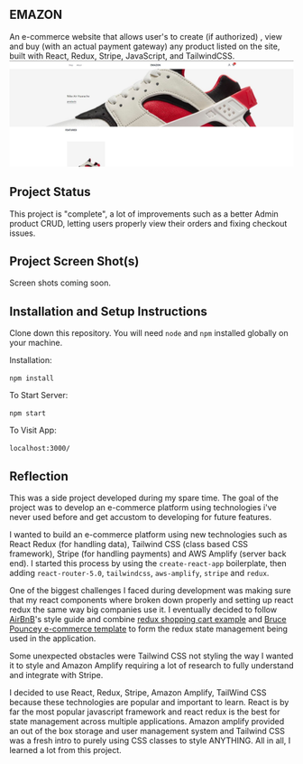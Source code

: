 ## EMAZON

An e-commerce website that allows user's to create (if authorized) , view and buy (with an actual payment gateway) any product listed on the site, built with React, Redux, Stripe, JavaScript, and TailwindCSS.
![alt text](./github/demo.JPG)

## Project Status

This project is "complete", a lot of improvements such as a better Admin product CRUD, letting users properly view their orders and fixing checkout issues.

## Project Screen Shot(s)

Screen shots coming soon.

## Installation and Setup Instructions

Clone down this repository. You will need `node` and `npm` installed globally on your machine.

Installation:

`npm install`

To Start Server:

`npm start`

To Visit App:

`localhost:3000/`

## Reflection

This was a side project developed during my spare time. The goal of the project was to develop an e-commerce platform using technologies i've never used before and get accustom to developing for future features.

I wanted to build an e-commerce platform using new technologies such as React Redux (for handling data), Tailwind CSS (class based CSS framework), Stripe (for handling payments) and AWS Amplify (server back end). I started this process by using the `create-react-app` boilerplate, then adding `react-router-5.0`, `tailwindcss`, `aws-amplify`, `stripe` and `redux`.

One of the biggest challenges I faced during development was making sure that my react components where broken down properly and setting up react redux the same way big companies use it. I eventually decided to follow [AirBnB](https://airbnb.io/javascript/react/)'s style guide and combine [redux shopping cart example](https://github.com/reduxjs/redux/tree/5855f71a43ce4a701b7e6ed1dbc083db83b766d7/examples/shopping-cart) and [Bruce Pouncey e-commerce template](https://github.com/BPouncey/ReactJS-ecommerce-template) to form the redux state management being used in the application.

Some unexpected obstacles were Tailwind CSS not styling the way I wanted it to style and Amazon Amplify requiring a lot of research to fully understand and integrate with Stripe.

I decided to use React, Redux, Stripe, Amazon Amplify, TailWind CSS because these technologies are popular and important to learn. React is by far the most popular javascript framework and react redux is the best for state management across multiple applications. Amazon amplify provided an out of the box storage and user management system and Tailwind CSS was a fresh intro to purely using CSS classes to style ANYTHING. All in all, I learned a lot from this project.
